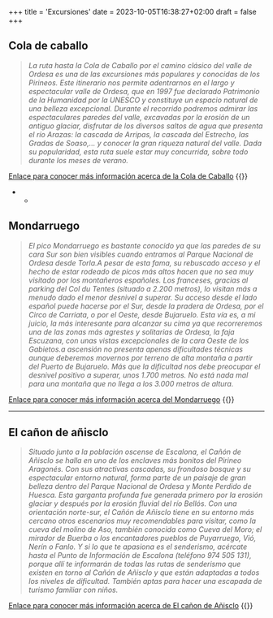 +++
title = 'Excursiones'
date = 2023-10-05T16:38:27+02:00
draft = false
+++

## Cola de caballo

>_La ruta hasta la Cola de Caballo por el camino clásico del valle de Ordesa es una de las excursiones más populares y conocidas de los Pirineos. Este itinerario nos permite adentrarnos en el largo y espectacular valle de Ordesa, que en 1997 fue declarado Patrimonio de la Humanidad por la UNESCO y constituye un espacio natural de una belleza excepcional. Durante el recorrido podremos admirar las espectaculares paredes del valle, excavadas por la erosión de un antiguo glaciar, disfrutar de los diversos saltos de agua que presenta el río Arazas: la cascada de Arripas, la cascada del Estrecho, las Gradas de Soaso,... y conocer la gran riqueza natural del valle. Dada su popularidad, esta ruta suele estar muy concurrida, sobre todo durante los meses de verano._

[Enlace para conocer más información acerca de la Cola de Caballo](https://www.rutaspirineos.org/rutas/cola-de-caballo-por-las-gradas-de-soaso)
{{<imagen nombre="coladecaballo.jpg">}}


- -
## Mondarruego

> _El pico Mondarruego es bastante conocido ya que las paredes de su cara Sur son bien visibles cuando entramos al Parque Nacional de Ordesa desde Torla.A pesar de esta fama, su rebuscado acceso y el hecho de estar rodeado de picos más altos hacen que no sea muy visitado por los montañeros españoles. Los franceses, gracias al parking del Col du Tentes (situado a 2.200 metros), lo visitan más a menudo dado el menor desnivel a superar.
Su acceso desde el lado español puede hacerse por el Sur, desde la pradera de Ordesa, por el Circo de Carriata, o por el Oeste, desde Bujaruelo. Esta vía es, a mi juicio, la más interesante para alcanzar su cima ya que recorreremos una de las zonas más agrestes y solitarias de Ordesa, la faja Escuzana, con unas vistas excepcionales de la cara Oeste de los Gabietos.a ascensión no presenta apenas dificultades técnicas aunque deberemos movernos por terreno de alta montaña a partir del Puerto de Bujaruelo. Más que la dificultad nos debe preocupar el desnivel positivo a superar, unos 1.700 metros. No está nada mal para una montaña que no llega a los 3.000 metros de altura._

[Enlace para conocer más información acerca del Mondarruego](https://es.wikiloc.com/rutas-senderismo/pico-mondarruego2-847m-por-la-faja-escuzana-desde-bujaruelo-26711346)
{{<imagen nombre="monda.jpg">}}

---------
## El cañon de añisclo

>_Situado junto a la población oscense de Escalona, el Cañón de Añisclo se halla en uno de los enclaves más bonitos del Pirineo Aragonés. Con sus atractivas cascadas, su frondoso bosque y su espectacular entorno natural, forma parte de un paisaje de gran belleza dentro del Parque Nacional de Ordesa y Monte Perdido de Huesca. Esta garganta profunda fue generada primero por la erosión glaciar y después por la erosión fluvial del río Bellós.
Con una orientación norte-sur, el Cañón de Añisclo tiene en su entorno más cercano otros escenarios muy recomendables para visitar, como la cueva del molino de Aso, también conocida como Cueva del Moro; el mirador de Buerba o los encantadores pueblos de Puyarruego, Vió, Nerín o Fanlo.
Y si lo que te apasiona es el senderismo, acércate hasta el Punto de Información de Escalona (teléfono 974 505 131), porque allí te informarán de todas las rutas de senderismo que existen en torno al Cañón de Añisclo y que están adaptadas a todos los niveles de dificultad. También aptas para hacer una escapada de turismo familiar con niños._

[Enlace para conocer más información acerca de El cañon de Añisclo](https://www.barcelo.com/guia-turismo/es/espana/huesca/que-ver/canon-de-anisclo/)
{{<imagen nombre="cañon añisclo.jpg">}}
